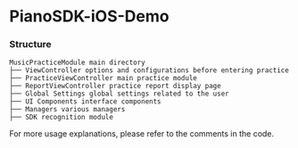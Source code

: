 # PianoSDK-iOS-Demo

### Structure
```
MusicPracticeModule main directory
├── ViewController options and configurations before entering practice
├── PracticeViewController main practice module
├── ReportViewController practice report display page
├── Global Settings global settings related to the user
├── UI Components interface components
├── Managers various managers
├── SDK recognition module
```

For more usage explanations, please refer to the comments in the code.